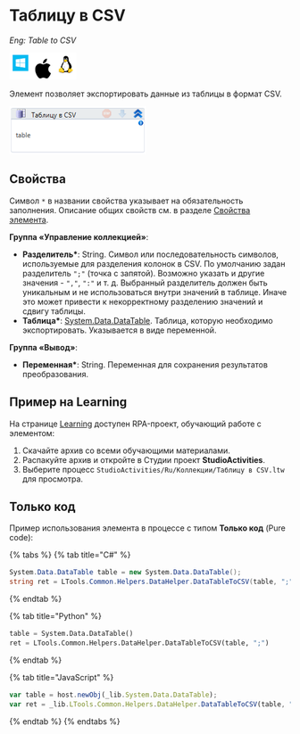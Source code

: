 # Таблицу в CSV

*Eng: Table to CSV*

![](../../../resources/activities/basic/coll/image-100-1-1-1-1-1-1-1-2-107.png)

Элемент позволяет экспортировать данные из таблицы в формат CSV.

![](../../../resources/activities/basic/coll/image-435.png)


## Свойства
Символ `*` в названии свойства указывает на обязательность заполнения. Описание общих свойств см. в разделе [Свойства элемента](https://docs.primo-rpa.ru/primo-rpa/primo-studio/process/elements#svoistva-elementa).


**Группа «Управление коллекцией»**:

* **Разделитель\***: String. Символ или последовательность символов, используемые для разделения колонок в CSV. По умолчанию задан разделитель `";"`  (точка с запятой). Возможно указать и другие значения - `","`, `":"`  и т. д.  Выбранный разделитель должен быть уникальным и не использоваться внутри значений в таблице. Иначе это может привести к некорректному разделению значений и сдвигу таблицы.
* **Таблица\***: [System.Data.DataTable](https://learn.microsoft.com/ru-ru/dotnet/api/system.data.datatable?view=net-7.0). Таблица, которую необходимо экспортировать. Указывается в виде переменной.


**Группа «Вывод»**:

* **Переменная\***: String. Переменная для сохранения результатов преобразования.

## Пример на Learning

На странице [Learning](https://github.com/PrimoRPA/Learning) доступен RPA-проект, обучающий работе с элементом:

1. Скачайте архив со всеми обучающими материалами.
2. Распакуйте архив и откройте в Студии проект **StudioActivities**.
3. Выберите процесс `StudioActivities/Ru/Коллекции/Таблицу в CSV.ltw` для просмотра.


## Только код

Пример использования элемента в процессе с типом **Только код** (Pure code):

{% tabs %}
{% tab title="C#" %}
```csharp
System.Data.DataTable table = new System.Data.DataTable();
string ret = LTools.Common.Helpers.DataHelper.DataTableToCSV(table, ";");
```
{% endtab %}

{% tab title="Python" %}
```python
table = System.Data.DataTable()
ret = LTools.Common.Helpers.DataHelper.DataTableToCSV(table, ";")
```
{% endtab %}

{% tab title="JavaScript" %}
```javascript
var table = host.newObj(_lib.System.Data.DataTable);
var ret = _lib.LTools.Common.Helpers.DataHelper.DataTableToCSV(table, ";");
```
{% endtab %}
{% endtabs %}
